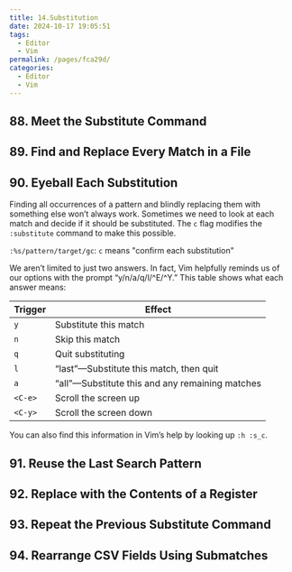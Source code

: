 ```yaml
---
title: 14.Substitution
date: 2024-10-17 19:05:51
tags:
  - Editor
  - Vim
permalink: /pages/fca29d/
categories:
  - Editor
  - Vim
---
```


## 88. Meet the Substitute Command

## 89. Find and Replace Every Match in a File

## 90. Eyeball Each Substitution

Finding all occurrences of a pattern and blindly replacing them with something else won’t always work. Sometimes we need to look at each match and decide if it should be substituted. The `c` flag modifies the `:substitute` command to make this possible.

`:%s/pattern/target/gc`: `c` means "confirm each substitution"

We aren’t limited to just two answers. In fact, Vim helpfully reminds us of our options with the prompt “y/n/a/q/l/^E/^Y.” This table shows what each answer means:

| Trigger | Effect                                          |
| ------- | ----------------------------------------------- |
| `y`     | Substitute this match                           |
| `n`     | Skip this match                                 |
| `q`     | Quit substituting                               |
| `l`     | “last”—Substitute this match, then quit         |
| `a`     | “all”—Substitute this and any remaining matches |
| `<C-e>` | Scroll the screen up                            |
| `<C-y>` | Scroll the screen down                          |

You can also find this information in Vim’s help by looking up `:h :s_c`.

## 91. Reuse the Last Search Pattern

## 92. Replace with the Contents of a Register

## 93. Repeat the Previous Substitute Command

## 94. Rearrange CSV Fields Using Submatches
